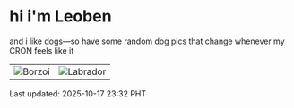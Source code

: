 # hi i'm Leoben

and i like dogs—so have some random dog pics that change whenever my CRON feels like it

|  |  |
|--------|----------|
| ![Borzoi](https://random-dog-vercel.vercel.app/api/random-borzoi?v=1760715164) | ![Labrador](https://random-dog-vercel.vercel.app/api/random-labrador?v=1760715164) |

Last updated: 2025-10-17 23:32 PHT
